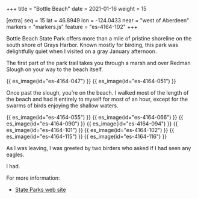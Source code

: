 +++
title = "Bottle Beach"
date = 2021-01-16
weight = 15

[extra]
seq = 15
lat = 46.8949
lon = -124.0433
near = "west of Aberdeen"
markers = "markers.js"
feature = "es-4164-102"
+++

Bottle Beach State Park offers more than a mile of pristine shoreline on the south shore of Grays Harbor. Known mostly for birding, this park was delightfully quiet when I visited on a gray January afternoon.

The first part of the park trail takes you through a marsh and over Redman Slough on your way to the beach itself.

{{ es_image(id="es-4164-047") }}
{{ es_image(id="es-4164-051") }}

Once past the slough, you’re on the beach. I walked most of the length of the beach and had it entirely to myself for most of an hour, except for the swarms of birds enjoying the shallow waters.

{{ es_image(id="es-4164-055") }}
{{ es_image(id="es-4164-066") }}
{{ es_image(id="es-4164-090") }}
{{ es_image(id="es-4164-094") }}
{{ es_image(id="es-4164-101") }}
{{ es_image(id="es-4164-102") }}
{{ es_image(id="es-4164-115") }}
{{ es_image(id="es-4164-116") }}

As I was leaving, I was greeted by two birders who asked if I had seen any eagles.

I had.

For more information:

* [State Parks web site](https://parks.state.wa.us/479/Bottle-Beach)
